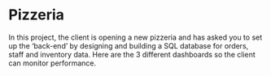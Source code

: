 # Pizzeria
In this project, the client is opening a new pizzeria and has asked you to set up the ‘back-end’ by designing and building a SQL database for orders, staff and inventory data. Here are the 3 different dashboards so the client can monitor performance.
